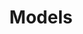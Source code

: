 ---
layout: models
index: 0
type: page
lang: en
categories:
  - en
title: Models
discounts: |
  ## Discounts
   
  **All the prices below DO NOT INCLUDE the winter discounts**

  [Please contact us](/en/contacts) to know the final price 

  <hr>
series:
  -
    Title: Series 1500
    Models:
      -
        Name: VGD 1500
        Details: |

          - Track width: 320 mm.
          - Overall dimensions: 1000х320х790 mm.
          - Distance to axle center: 580 mm.
          - Rocking wheels.
          - Operating temperature: -40°C to +50°C
          - Weight: 87 kg

        CarWeight: up to 1500kg
        Compatibility: |

          - VAZ 2121-214 «Niva»
          - VAZ 2123 «Chevrolet Niva»
          - Suzuki Vitara
          - Jimmi
          - others

        Price: |
          [Contact us](/en/contacts)
        
        Image: vgd1500-01min.png

  -
    Title: Series 2000
    Models:
      -
        Name: VGD 2000
        Details: |
          - Track width: 320 mm.
          - Overall dimensions: 1100х320х810 mm.
          - Distance to axle center: 590 mm.
          - Rocking wheels.
          - Operating temperature: -40°C to +50°C
          - **12-rollers**
          - **biggest clearance of all models**
          - Weight: 95 kg

        CarWeight: up to 2000kg
        Compatibility: |
          - **This model made especially to fit Great Wall Hover**

          - VAZ 2121-214 "Niva"
          - VAZ 2123 "Chevrolet Niva"
          - Great Wall Hover
          - other models with weight up to 2000kg

        Price: |
          [Contact us](/en/contacts)
        Image: vgd2000-01min.png

  -
    Title: Series 2500
    Models:
      -
        Name: VGD 2500
        Details: |
          - Track width: 400 mm.
          - Overall dimensions: 1100х400х790 mm.
          - Distance to axle center: 550 mm.
          - Rocking wheels.
          - Operating temperature: -40°C to +50°C
          - Weight: 110 kg

        CarWeight: up to 2500kg
        Compatibility: |
          - UAZ
          - Land Rover-Defender, Discovery, Range Rover
          - Jeep Cherokee, Wrangler
          - Nissan Patrol
          - Toyota Land Cruiser, Sirf, HiLux
          - Mitsubishi Delica, Pajero, L200
          - Great Wall Hover и др.
          - others

        Price: |
          [Contact us](/en/contacts)
        Image: vgd2500-01min.png

  -
    Title: Series 3000
    Models:
      -
        Name: VGD 3000
        Details: |
          - Track width: 400 mm.
          - Overall dimensions: 1100х400х790 mm.
          - Distance to axle center: 550 mm.
          - Rocking wheels.
          - Operating temperature: -40°C to +50°C
          - Weight: 120 kg

        CarWeight: up to 3000kg
        Compatibility: |
          **Version of 2500-01 with thicker metal, bigger axles and bearings diameter.**

          - UAZ 3309
          - Land Rover Defender, Discovery, Range Rover
          - Nissan Patrol
          - Toyota Land Cruiser
          - other models weighting up to 3000kg
        Price: |
          [Contact us](/en/contacts)
        Image: vgd3000-01min.png

  -
    Title: Series 3500
    Models:
      -
        Name: VGD 3500
        Details: |
          - Track width: 400 mm.
          - Overall dimensions: 1100х400х740 mm.
          - Distance to axle center: 550 mm.
          - Rocking wheels.
          - Operating temperature: -40°C to +50°C
          - Weight: 120 kg

        CarWeight: up to 3500kg
        Compatibility: |
          **Version of the model 3000, with aluminum rollers, reinforced frame and reinforced Hub node.**

          - Dodge Ram
          - Toyota Tundra
          - Ford F-150
          - other models weighting up to 3500kg
        Price: |
          [Contact us](/en/contacts)
        Image: vgd3500-01min.png

  -
    Title: Серия 3800
    Models:
      -
        Name: VGD 3800
        Details: |
          - Track width: 400 mm.
          - Overall dimensions: 1200х400х860 mm.
          - Distance to axle center: 600 mm.
          - Rocking wheels.
          - Operating temperature: -40°C to +50°C
          - Weight: 137 kg

        CarWeight: up to 3800kg
        Compatibility: |
           - **This model made especially to fit Toyota Tundra**
        Price: |
          [Contact us](/en/contacts)
        Image: vgd3800-01min.png
---